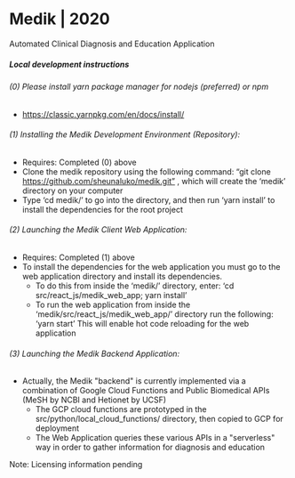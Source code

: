 # Medik | 2020 
Automated Clinical Diagnosis and Education Application


##### Local development instructions

###### (0) Please install yarn package manager for nodejs (preferred) or npm 
- https://classic.yarnpkg.com/en/docs/install/

###### (1) Installing the Medik Development Environment (Repository):
- Requires: Completed (0) above 
- Clone the medik repository using the following command: “git clone https://github.com/sheunaluko/medik.git”  , which will create the ‘medik’ directory on your computer  
- Type ‘cd medik/’ to go into the directory, and then run ‘yarn install’ to install the dependencies for the root project 

###### (2) Launching the Medik Client Web Application: 
- Requires: Completed (1) above 
- To install the dependencies for the web application you must go to the web application directory and install its dependencies. 
  - To do this from inside the ‘medik/’ directory, enter: ‘cd src/react_js/medik_web_app; yarn install’ 
  - To run the web application from inside the ‘medik/src/react_js/medik_web_app/’ directory run the following: ‘yarn start’ 
This will enable hot code reloading for the web application

###### (3) Launching the Medik Backend Application: 
- Actually, the Medik "backend" is currently implemented via a combination of Google Cloud Functions and Public Biomedical APIs (MeSH by NCBI and Hetionet by UCSF)
  - The GCP cloud functions are prototyped in the src/python/local_cloud_functions/ directory, then copied to GCP for deployment 
  - The Web Application queries these various APIs in a "serverless" way in order to gather information for diagnosis and education 




Note: Licensing information pending


